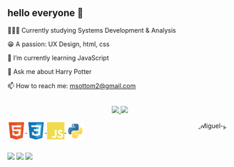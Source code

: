 ## hello everyone 👋

👨🏻‍💻 Currently studying Systems Development & Analysis<br>

😁 A passion: UX Design, html, css<br>

🌱 I’m currently learning JavaScript<br>

🧐 Ask me about Harry Potter<br>

📫 How to reach me: msottom2@gmail.com<br><br>

<div align="center">
  <a href="https://github.com/miguelbrazz">
  <img height="148em" src="https://github-readme-stats.vercel.app/api/top-langs/?username=miguelbrazz&layout=compact&langs_count=7&theme=tokyonight"/>
  <img height="148em" src="https://github-readme-stats.vercel.app/api?username=miguelbrazz&show_icons=true&theme=tokyonight&include_all_commits=true&count_private=true"/>
</div>

<div style="display: inline_block"><br>
  <img align="center" alt="Miguel-HTML" height="40" width="40" src="https://raw.githubusercontent.com/devicons/devicon/master/icons/html5/html5-original.svg">
  <img align="center" alt="Miguel-CSS" height="40" width="40" src="https://raw.githubusercontent.com/devicons/devicon/master/icons/css3/css3-original.svg">
  <img align="center" alt="Miguel-Js" height="40" width="40" src="https://raw.githubusercontent.com/devicons/devicon/master/icons/javascript/javascript-plain.svg">
  <img align="center" alt="Miguel-Python" height="40" width="40" src="https://raw.githubusercontent.com/devicons/devicon/master/icons/python/python-original.svg">
  <img align="right" alt="Miguel-pic" height="150" style="border-radius:50px;" src="https://media.discordapp.net/attachments/1002709847940276256/1002719181172645968/baixados_2.jpg?width=436&height=408">
</div>

  ##

<div>
  <a href="https://www.instagram.com/miguelbrazz/" target="_blank"><img src="https://img.shields.io/badge/-Instagram-%23E4405F?style=for-the-badge&logo=instagram&logoColor=white" target="_blank"></a> 
  <a href = "mailto:msottom2@gmail.com"><img src="https://img.shields.io/badge/Gmail-D14836?style=for-the-badge&logo=gmail&logoColor=white"></a>
  <a href="https://www.linkedin.com/in/miguelfbraz/" target="_blank"><img src="https://img.shields.io/badge/-LinkedIn-%230077B5?style=for-the-badge&logo=linkedin&logoColor=white" target="_blank"></a>
  </div>




